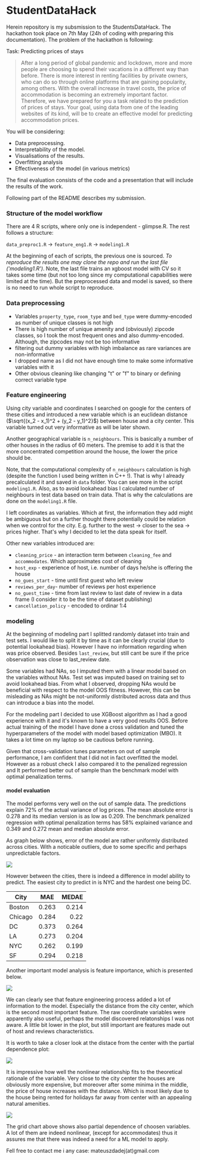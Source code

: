 # StudentDataHack

Herein repository is my subsmission to the StudentsDataHack. The hackathon took place on 7th May (24h of coding with preparing this documentation). The problem of the hackathon is following:

Task: Predicting prices of stays

>After a long period of global pandemic and lockdown, more and more people are choosing to spend their vacations in a different way than before. There is more interest in renting facilities by private owners, who can do so through online platforms that are gaining popularity, among others. With the overall increase in travel costs, the price of accommodation is becoming an extremely important factor. Therefore, we have prepared for you a task related to the prediction of prices of stays. Your goal, using data from one of the leading websites of its kind, will be to create an effective model for predicting accommodation prices.

You will be considering:

* Data preprocessing.
* Interpretability of the model.
* Visualisations of the results.
* Overfitting analysis
* Effectiveness of the model (in various metrics)

The final evaluation consists of the code and a presentation that will include the results of the work.

Following part of the README describes my submission.

### Structure of the model workflow

There are 4 R scripts, where only one is independent - glimpse.R. The rest follows a structure:

`data_preproc1.R` -> `feature_eng1.R` -> `modeling1.R`

At the beginning of each of scripts, the previous one is sourced. *To reproduce the results one may clone the repo and run the last file ('modeling1.R')*. Note, the last file trains an xgboost model with CV so it takes some time (but not too long since my computational capabilities were limited at the time). But the preprocessed data and model is saved, so there is no need to run whole script to reproduce.

### Data preprocessing

* Variables `property_type`, `room_type` and `bed_type` were dummy-encoded as number of unique classes is not high
* There is high number of unique amenity and (obviously) zipcode classes, so I took the most frequent ones and also dummy-encoded. Although, the zipcodes may not be too informative
* filtering out dummy variables with high imbalance as rare variances are non-informative
* I dropped name as I did not have enough time to make some informative variables with it
* Other obvious cleaning like changing "t" or "f" to binary or defining correct variable type 

### Feature engineering

Using city variable and coordinates I searched on google for the centers of these cities and introduced a new variable which is an euclidean distance ($\sqrt{(x_2 - x_1)^2 + (y_2 - y_1)^2}$) between house and a city center. This variable turned out very informative as will be later shown.

Another geographical variable is `n_neighbours`. This is basically a number of other houses in the radius of 60 meters. The premise to add it is that the more concentrated competition around the house, the lower the price should be.

Note, that the computational complexity of `n_neighbours` calculation is high (despite the function I used being written in C++ !). That is why I already precalculated it and saved in `data` folder. You can see more in the script `modeling1.R`. Also, as to avoid lookahead bias I calculated number of neighbours in test data based on train data. That is why the calculations are done on the `modeling1.R` file.

I left coordinates as variables. Which at first, the information they add might be ambiguous but on a further thought there potentially could be relation when we control for the city. E.g. further to the west -> closer to the sea -> prices higher. That's why I decided to let the data speak for itself.

Other new variables introduced are:

* `cleaning_price` - an interaction term between `cleaning_fee` and `accommodates`. Which approximates cost of cleaning
* `host_exp` - experience of host, i.e. number of days he/she is offering the house
* `no_gues_start` - time until first guest who left review
* `reviews_per_day`- number of reviews per host experience
* `no_guest_time` - time from last review to last date of review in a data frame (I consider it to be the time of dataset publishing)
* `cancellation_policy` - encoded to ordinar 1:4

### modeling

At the beginning of modeling part I splitted randomly dataset into train and test sets. I would like to split it by time as it can be clearly crucial (due to potential lookahead bias). However I have no information regarding when was price observed. Besides `last_review`, but still cant be sure if the price observation was close to last_review date.

Some variables had NAs, so I imputed them with a linear model based on the variables without NAs. Test set was imputed based on training set to avoid lookahead bias. From what I observed, dropping NAs would be beneficial with respect to the model OOS fitness. However, this can be misleading as NAs might be not-uniformly distributed across data and thus can introduce a bias into the model. 

For the modeling part I decided to use XGBoost algorithm as I had a good experience with it and it's known to have a very good results OOS. Before actual training of the model I have done a cross validation and tuned the hyperparameters of the model with model based optimization (MBO). It takes a lot time on my laptop so be cautious before running.

Given that cross-validation tunes parameters on out of sample performance, I am confident that I did not in fact overfitted the model. However as a robust check I also compared it to the penalized regression and It performed better out of sample than the benchmark model with optimal penalization terms.

#### model evaluation

The model performs very well on the out of sample data. The predictions explain 72% of the actual variance of log prices. The mean absolute error is 0.278 and its median version is as low as 0.209. The benchmark penalized regression with optimal penalization terms has 58% explained variance and 0.349 and 0.272 mean and median absolute error. 

As graph below shows, error of the model are rather uniformly distributed across cities. With a noticable outliers, due to some specific and perhaps unpredictable factors.

![](graphics/geo_error.png)

However between the cities, there is indeed a difference in model ability to predict. The easiest city to predict in is NYC and the hardest one being DC.

| City          | MAE           | MEDAE |
| ------------- |:-------------:| -----:|
| Boston        | 0.263         | 0.214 |
| Chicago       | 0.284         | 0.22  |
| DC            | 0.373         | 0.264 |
| LA            | 0.273         | 0.204 |
| NYC           | 0.262         | 0.199 |
| SF            | 0.294         | 0.218 |

Another important model analysis is feature importance, which is presented below.

![](graphics/f_importance.png)

We can clearly see that feature engineering process added a lot of information to the model. Especially the distance from the city center, which is the second most important feature. The raw coordinate variables were apparently also useful, perhaps the model discovered relatonships I was not aware. A little bit lower in the plot, but still important are features made out of host and reviews characteristics. 

It is worth to take a closer look at the distace from the center with the partial dependence plot:

![](graphics/pd_dist.png)

It is impressive how well the nonlinear relationship fits to the theoretical rationale of the variable. Very close to the city center the houses are obviously more expensive, but moreover after some minima in the middle, the price of house increases with the distance. Which is most likely due to the house being rented for holidays far away from center with an appealing natural amenities.

![](graphics/pd_grid.png)

The grid chart above shows also partial dependence of choosen variables. A lot of them are indeed nonlinear, (except for accommodates) thus it assures me that there was indeed a need for a ML model to apply.

Fell free to contact me i any case: mateuszdadej(at)gmail.com